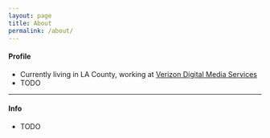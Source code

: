 ```yaml
---
layout: page
title: About
permalink: /about/
---
```


#### Profile

- Currently living in LA County, working at [Verizon Digital Media Services](https://www.verizondigitalmedia.com/)
- TODO

---

#### Info

- TODO
